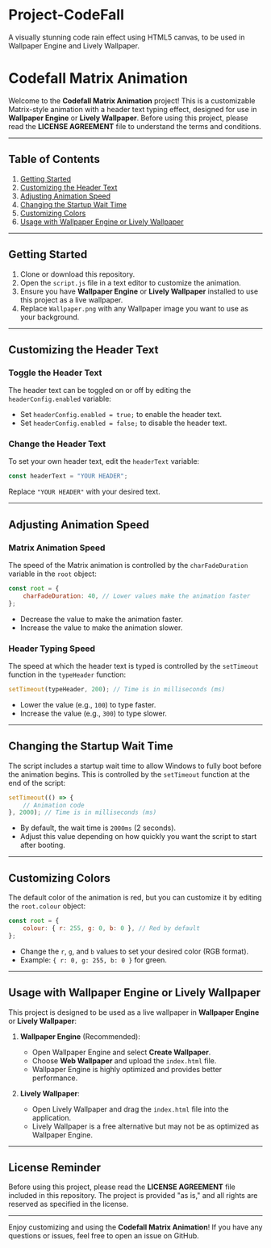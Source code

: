 # Project-CodeFall
A visually stunning code rain effect using HTML5 canvas, to be used in Wallpaper Engine and Lively Wallpaper.

# Codefall Matrix Animation

Welcome to the **Codefall Matrix Animation** project! This is a customizable Matrix-style animation with a header text typing effect, designed for use in **Wallpaper Engine** or **Lively Wallpaper**. Before using this project, please read the **LICENSE AGREEMENT** file to understand the terms and conditions.

---

## Table of Contents
1. [Getting Started](#getting-started)
2. [Customizing the Header Text](#customizing-the-header-text)
3. [Adjusting Animation Speed](#adjusting-animation-speed)
4. [Changing the Startup Wait Time](#changing-the-startup-wait-time)
5. [Customizing Colors](#customizing-colors)
6. [Usage with Wallpaper Engine or Lively Wallpaper](#usage-with-wallpaper-engine-or-lively-wallpaper)

---

## Getting Started
1. Clone or download this repository.
2. Open the `script.js` file in a text editor to customize the animation.
3. Ensure you have **Wallpaper Engine** or **Lively Wallpaper** installed to use this project as a live wallpaper.
4. Replace `Wallpaper.png` with any Wallpaper image you want to use as your background.
---

## Customizing the Header Text
### Toggle the Header Text
The header text can be toggled on or off by editing the `headerConfig.enabled` variable:
- Set `headerConfig.enabled = true;` to enable the header text.
- Set `headerConfig.enabled = false;` to disable the header text.

### Change the Header Text
To set your own header text, edit the `headerText` variable:
```javascript
const headerText = "YOUR HEADER";
```
Replace `"YOUR HEADER"` with your desired text.

---

## Adjusting Animation Speed
### Matrix Animation Speed
The speed of the Matrix animation is controlled by the `charFadeDuration` variable in the `root` object:
```javascript
const root = {
    charFadeDuration: 40, // Lower values make the animation faster
};
```
- Decrease the value to make the animation faster.
- Increase the value to make the animation slower.

### Header Typing Speed
The speed at which the header text is typed is controlled by the `setTimeout` function in the `typeHeader` function:
```javascript
setTimeout(typeHeader, 200); // Time is in milliseconds (ms)
```
- Lower the value (e.g., `100`) to type faster.
- Increase the value (e.g., `300`) to type slower.

---

## Changing the Startup Wait Time
The script includes a startup wait time to allow Windows to fully boot before the animation begins. This is controlled by the `setTimeout` function at the end of the script:
```javascript
setTimeout(() => {
    // Animation code
}, 2000); // Time is in milliseconds (ms)
```
- By default, the wait time is `2000ms` (2 seconds).
- Adjust this value depending on how quickly you want the script to start after booting.

---

## Customizing Colors
The default color of the animation is red, but you can customize it by editing the `root.colour` object:
```javascript
const root = {
    colour: { r: 255, g: 0, b: 0 }, // Red by default
};
```
- Change the `r`, `g`, and `b` values to set your desired color (RGB format).
- Example: `{ r: 0, g: 255, b: 0 }` for green.

---

## Usage with Wallpaper Engine or Lively Wallpaper
This project is designed to be used as a live wallpaper in **Wallpaper Engine** or **Lively Wallpaper**:
1. **Wallpaper Engine** (Recommended):
   - Open Wallpaper Engine and select **Create Wallpaper**.
   - Choose **Web Wallpaper** and upload the `index.html` file.
   - Wallpaper Engine is highly optimized and provides better performance.

2. **Lively Wallpaper**:
   - Open Lively Wallpaper and drag the `index.html` file into the application.
   - Lively Wallpaper is a free alternative but may not be as optimized as Wallpaper Engine.

---

## License Reminder
Before using this project, please read the **LICENSE AGREEMENT** file included in this repository. The project is provided "as is," and all rights are reserved as specified in the license.

---

Enjoy customizing and using the **Codefall Matrix Animation**! If you have any questions or issues, feel free to open an issue on GitHub.
